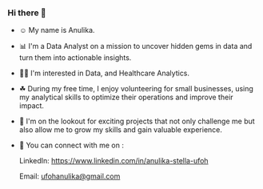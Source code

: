 ### Hi there 👋



- ☺ My name is Anulika.
- 📊 I'm a Data Analyst on a mission to uncover hidden gems in data and turn them into actionable insights.
- 🕵️‍♀️ I'm interested in Data, and Healthcare Analytics. 
- ☘ During my free time, I enjoy volunteering for small businesses, using my analytical skills to optimize their operations and improve their impact.
- 👀 I'm on the lookout for exciting projects that not only challenge me but also allow me to grow my skills and gain valuable experience.
- 👭 You can connect with me on : 
     
     LinkedIn: https://www.linkedin.com/in/anulika-stella-ufoh
     
     Email: ufohanulika@gmail.com




